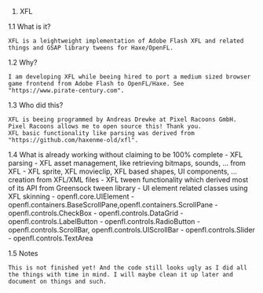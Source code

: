 1. XFL

1.1 What is it?

	XFL is a leightweight implementation of Adobe Flash XFL and related things and GSAP library tweens for Haxe/OpenFL.

1.2 Why?

	I am developing XFL while beeing hired to port a medium sized browser game frontend from Adobe Flash to OpenFL/Haxe. See "https://www.pirate-century.com". 

1.3 Who did this?

	XFL is beeing programmed by Andreas Drewke at Pixel Racoons GmbH. Pixel Racoons allows me to open source this! Thank you.
	XFL basic functionality like parsing was derived from "https://github.com/haxenme-old/xfl".

1.4 What is already working without claiming to be 100% complete
	- XFL parsing
	- XFL asset management, like retrieving bitmaps, sounds, ... from XFL
	- XFL sprite, XFL movieclip, XFL based shapes, UI components, ... creation from XFL/XML files
	- XFL tween functionality which derived most of its API from Greensock tween library
	- UI element related classes using XFL skinning
	    - openfl.core.UIElement
	    - openfl.containers.BaseScrollPane,openfl.containers.ScrollPane
	    - openfl.controls.CheckBox
	    - openfl.controls.DataGrid
	    - openfl.controls.LabelButton
	    - openfl.controls.RadioButton
	    - openfl.controls.ScrollBar, openfl.controls.UIScrollBar
	    - openfl.controls.Slider
	    - openfl.controls.TextArea

1.5 Notes

	This is not finished yet! And the code still looks ugly as I did all the things with time in mind. I will maybe clean it up later and document on things and such.

